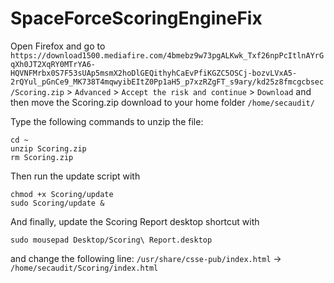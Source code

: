 # SpaceForceScoringEngineFix

Open Firefox and go to `https://download1500.mediafire.com/4bmebz9w73pgALKwk_Txf26npPcItlnAYrGqXh0JT2XqRY0MTrYA6-HQVNFMrbx0S7F53sUAp5msmX2hoDlGEQithyhCaEvPfiKGZC5OSCj-bozvLVxA5-2rQYul_pGnCe9_MK738T4mqwyibEItZ0Pp1aH5_p7xzRZgFT_s9ary/kd25z8fmcgcbsec/Scoring.zip` > `Advanced` > `Accept the risk and continue` > `Download` and then move the Scoring.zip download to your home folder `/home/secaudit/`

Type the following commands to unzip the file:
```
cd ~
unzip Scoring.zip
rm Scoring.zip
```

Then run the update script with
```
chmod +x Scoring/update
sudo Scoring/update &
```

And finally, update the Scoring Report desktop shortcut with
```
sudo mousepad Desktop/Scoring\ Report.desktop
```
and change the following line: `/usr/share/csse-pub/index.html` -> `/home/secaudit/Scoring/index.html`

